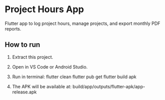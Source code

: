# Project Hours App

Flutter app to log project hours, manage projects, and export monthly PDF reports.

## How to run
1. Extract this project.
2. Open in VS Code or Android Studio.
3. Run in terminal:
   flutter clean
   flutter pub get
   flutter build apk

4. The APK will be available at:
   build/app/outputs/flutter-apk/app-release.apk
